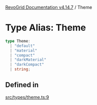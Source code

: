 [RevoGrid Documentation v4.14.7](README.md) / Theme

# Type Alias: Theme

```ts
type Theme: 
  | "default"
  | "material"
  | "compact"
  | "darkMaterial"
  | "darkCompact"
  | string;
```

## Defined in

[src/types/theme.ts:9](https://github.com/revolist/revogrid/blob/1dd2182aeba2c7ed876161836e4edd5b0fccb479/src/types/theme.ts#L9)
